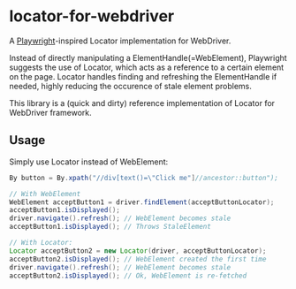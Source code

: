 # locator-for-webdriver

A [Playwright](https://github.com/microsoft/playwright)-inspired Locator implementation for WebDriver.

Instead of directly manipulating a ElementHandle(=WebElement), Playwright suggests the use of Locator, which acts as a reference to a certain element on the page.
Locator handles finding and refreshing the ElementHandle if needed, highly reducing the occurence of stale element problems. 

This library is a (quick and dirty) reference implementation of Locator for WebDriver framework.

## Usage

Simply use Locator instead of WebElement:
```java
By button = By.xpath("//div[text()=\"Click me"]//ancestor::button");

// With WebElement
WebElement acceptButton1 = driver.findElement(acceptButtonLocator);
acceptButton1.isDisplayed();
driver.navigate().refresh(); // WebElement becomes stale
acceptButton1.isDisplayed(); // Throws StaleElement

// With Locator:
Locator acceptButton2 = new Locator(driver, acceptButtonLocator);
acceptButton2.isDisplayed(); // WebElement created the first time
driver.navigate().refresh(); // WebElement becomes stale
acceptButton2.isDisplayed(); // Ok, WebElement is re-fetched
```
